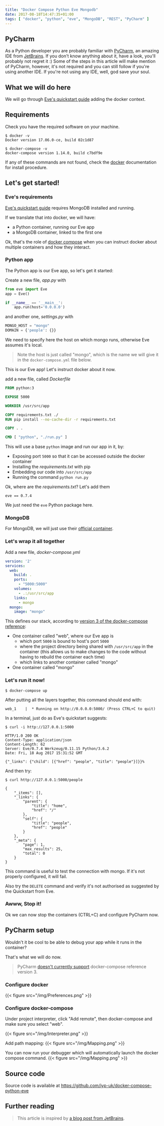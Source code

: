 ```yaml
---
title: "Docker Compose Python Eve Mongodb"
date: 2017-08-18T14:47:35+01:00
tags: [ "docker", "python", "eve", "MongoDB", "REST", "PyCharm" ]
---
```


## PyCharm

As a Python developer you are probably familiar with [PyCharm](https://www.jetbrains.com/pycharm/), an amazing IDE from [JetBrains](https://www.jetbrains.com).
If you don't know anything about it, have a look, you'll probably not regret it :) 
Some of the steps in this article will make mention of PyCharm, however, it's not required and you can still follow if you're using another IDE.
If you're not using any IDE, well, god save your soul.

## What we will do here

We will go through [Eve's quickstart guide](http://python-eve.org/quickstart.html) adding the docker context. 

## Requirements

Check you have the required software on your machine.

```
$ docker -v
Docker version 17.06.0-ce, build 02c1d87
```
```
$ docker-compose -v
docker-compose version 1.14.0, build c7bdf9e
```
If any of these commands are not found, check the [docker](https://www.docker.com/) documentation for install procedure.

## Let's get started!

### Eve's requirements

[Eve's quickstart guide](http://python-eve.org/quickstart.html) requires MongoDB installed and running.

If we translate that into docker, we will have:

* a Python container, running our Eve app
* a MongoDB container, linked to the first one

Ok, that's the role of [docker compose](https://docs.docker.com/compose/) when you can instruct docker about multiple containers and how they interact.

### Python app

The Python app is our Eve app, so let's get it started:

Create a new file, *app.py* with
```python
from eve import Eve
app = Eve()

if __name__ == '__main__':
    app.run(host='0.0.0.0')
```
and another one, *settings.py* with 
```python
MONGO_HOST = "mongo"
DOMAIN = {'people': {}}
```
We need to specify here the host on which mongo runs, otherwise Eve assumes it's local.

> Note the host is just called "mongo", which is the name we will give it in the `docker-compose.yml` file below.

This is our Eve app! Let's instruct docker about it now.

add a new file, called *Dockerfile*
```Dockerfile
FROM python:3

EXPOSE 5000

WORKDIR /usr/src/app

COPY requirements.txt ./
RUN pip install --no-cache-dir -r requirements.txt

COPY . .

CMD [ "python", "./run.py" ]
```
This will use a base `python` image and run our app in it, by:

* Exposing port `5000` so that it can be accessed outside the docker container
* Installing the *requirements.txt* with pip
* Embedding our code into `/usr/src/app`
* Running the command `python run.py` 
 
Ok, where are the *requirements.txt*? Let's add them

```
eve == 0.7.4
```
We just need the `eve` Python package here.  

### MongoDB

For MongoDB, we will just use their [official container](https://hub.docker.com/_/mongo/).

### Let's wrap it all together

Add a new file, *docker-compose.yml*

```yaml
version: '2'
services:
  web:
    build: .
    ports:
      - "5000:5000"
    volumes:
      - .:/usr/src/app
    links:
      - mongo
  mongo:
    image: "mongo"
```

This defines our stack, according to [version 3 of the docker-compose reference](https://docs.docker.com/compose/compose-file/):

* One container called "web", where our Eve app is
  * which port `5000` is bound to host's port `5000` 
  * where the project directory being shared with `/usr/src/app` in the container (this allows us to make changes to the code without having to rebuild the container each time)
  * which links to another container called "mongo"
* One container called "mongo"

### Let's run it now!

```shell
$ docker-compose up
```
After putting all the layers together, this command should end with:
```
web_1    |  * Running on http://0.0.0.0:5000/ (Press CTRL+C to quit)
```
In a terminal, just do as Eve's quickstart suggests:
```
$ curl -i http://127.0.0.1:5000

HTTP/1.0 200 OK
Content-Type: application/json
Content-Length: 62
Server: Eve/0.7.4 Werkzeug/0.11.15 Python/3.6.2
Date: Fri, 18 Aug 2017 15:31:52 GMT

{"_links": {"child": [{"href": "people", "title": "people"}]}}%   
```
And then try:
```
$ curl http://127.0.0.1:5000/people

{
    "_items": [],
    "_links": {
        "parent": {
            "title": "home",
            "href": "/"
        },
        "self": {
            "title": "people",
            "href": "people"
        }
    },
    "_meta": {
        "page": 1,
        "max_results": 25,
        "total": 0
    }
}
```
This command is useful to test the connection with mongo. If it's not properly configured, it will fail.

Also try the `DELETE` command and verify it's not authorised as suggested by the Quickstart from Eve.

### Awww, Stop it!

Ok we can now stop the containers (CTRL+C) and configure PyCharm now.

## PyCharm setup

Wouldn't it be cool to be able to debug your app while it runs in the container?

That's what we will do now.

> PyCharm [doesn't currently support](https://youtrack.jetbrains.com/issue/PY-22674) docker-compose reference version 3.

### Configure docker

{{< figure src="/img/Preferences.png"  >}} 

### Configure docker-compose

Under project interpreter, click "Add remote", then docker-compose and make sure you select "web".

{{< figure src="/img/Interpreter.png"  >}}

Add path mapping:
{{< figure src="/img/Mapping.png"  >}}

You can now run your debugger which will automatically launch the docker compose command.
{{< figure src="/img/Mapping.png"  >}}

## Source code

Source code is available at https://github.com/iyp-uk/docker-compose-python-eve

## Further reading

> This article is inspired by [a blog post from JetBrains](https://blog.jetbrains.com/pycharm/2017/03/docker-compose-getting-flask-up-and-running/).
